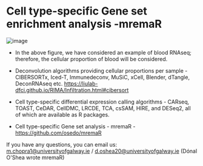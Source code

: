 # Cell type-specific Gene set enrichment analysis -mremaR

![image](https://github.com/user-attachments/assets/db0b0479-0a3e-466d-9c47-a29cfddd22cf)

- In the above figure, we have considered an example of blood RNAseq; therefore, the cellular proportion of blood will be considered. 
- Deconvolution algorithms providing cellular proportions per sample - 
CIBERSORTx, Iced-T, Immunedeconv, MuSiC, xCell, Blender, dTangle, DeconRNAseq etc. 
https://liulab-dfci.github.io/RIMA/Infiltration.html#cibersort

- Cell type-specific differential expression calling algorithms - 
CARseq, TOAST, CeDAR, CellDMC, LRCDE, TCA, csSAM, HIRE, and DESeq2, all of which are available as R packages.

- Cell type-specific Gene set analysis - 
mremaR - https://github.com/osedo/mremaR


If you have any questions, you can email us:
m.chopra1@universityofgalway.ie / d.oshea20@universityofgalway.ie (Dónal O'Shea wrote mremaR)


